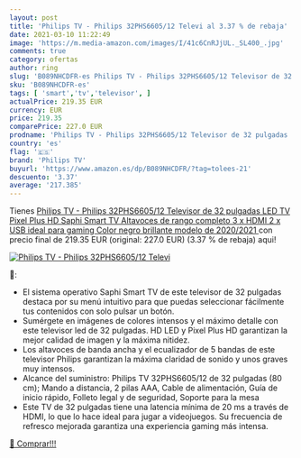 ```yaml
---
layout: post
title: 'Philips TV - Philips 32PHS6605/12 Televi al 3.37 % de rebaja'
date: 2021-03-10 11:22:49
image: 'https://m.media-amazon.com/images/I/41c6CnRJjUL._SL400_.jpg'
comments: true
category: ofertas
author: ring
slug: 'B089NHCDFR-es Philips TV - Philips 32PHS6605/12 Televisor de 32 pulgadas...'
sku: 'B089NHCDFR-es'
tags: [ 'smart','tv','televisor', ]
actualPrice: 219.35 EUR
currency: EUR
price: 219.35
comparePrice: 227.0 EUR
prodname: 'Philips TV - Philips 32PHS6605/12 Televisor de 32 pulgadas  LED TV  Pixel Plus HD  Saphi Smart TV  Altavoces de rango completo  3 x HDMI  2 x USB  ideal para gaming   Color negro brillante  modelo de 2020/2021 '
country: 'es'
flag: '🇪🇸'
brand: 'Philips TV'
buyurl: 'https://www.amazon.es/dp/B089NHCDFR/?tag=tolees-21'
descuento: '3.37'
average: '217.385'
---
```


Tienes [Philips TV - Philips 32PHS6605/12 Televisor de 32 pulgadas  LED TV  Pixel Plus HD  Saphi Smart TV  Altavoces de rango completo  3 x HDMI  2 x USB  ideal para gaming   Color negro brillante  modelo de 2020/2021 ](https://www.amazon.es/dp/B089NHCDFR/?tag=tolees-21) con precio final de  219.35 EUR (original: 227.0 EUR) (3.37 %  de rebaja) aqui!

[![Philips TV - Philips 32PHS6605/12 Televi](https://m.media-amazon.com/images/I/41c6CnRJjUL._SL400_.jpg)](https://www.amazon.es/dp/B089NHCDFR/?tag=tolees-21)

🔎:

- El sistema operativo Saphi Smart TV de este televisor de 32 pulgadas destaca por su menú intuitivo para que puedas seleccionar fácilmente tus contenidos con solo pulsar un botón.
- Sumérgete en imágenes de colores intensos y el máximo detalle con este televisor led de 32 pulgadas. HD LED y Pixel Plus HD garantizan la mejor calidad de imagen y la máxima nitidez.
- Los altavoces de banda ancha y el ecualizador de 5 bandas de este televisor Philips garantizan la máxima claridad de sonido y unos graves muy intensos.
- Alcance del suministro: Philips TV 32PHS6605/12 de 32 pulgadas (80 cm); Mando a distancia, 2 pilas AAA, Cable de alimentación, Guía de inicio rápido, Folleto legal y de seguridad, Soporte para la mesa
- Este TV de 32 pulgadas tiene una latencia mínima de 20 ms a través de HDMI, lo que lo hace ideal para jugar a videojuegos. Su frecuencia de refresco mejorada garantiza una experiencia gaming más intensa.

[🛒 Comprar!!!](https://www.amazon.es/dp/B089NHCDFR/?tag=tolees-21)
